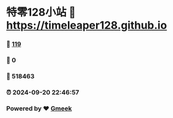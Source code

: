# 特零128小站 :link: https://timeleaper128.github.io 
### :page_facing_up: [119](https://timeleaper128.github.io/tag.html) 
### :speech_balloon: 0 
### :hibiscus: 518463 
### :alarm_clock: 2024-09-20 22:46:57 
### Powered by :heart: [Gmeek](https://github.com/Meekdai/Gmeek)
